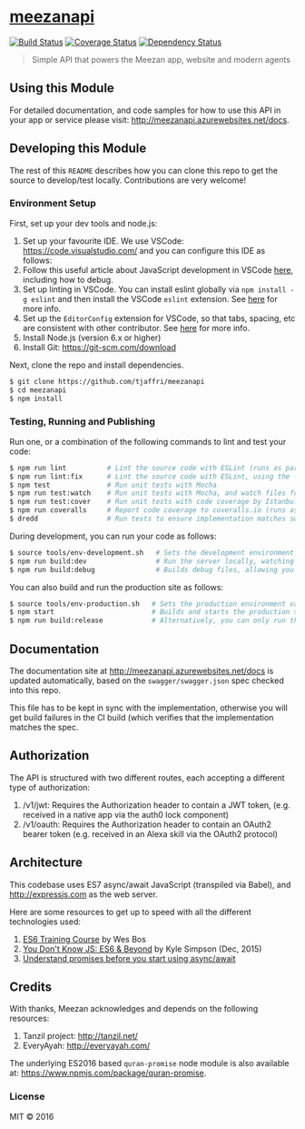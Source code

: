 # [meezanapi](https://github.com/tjaffri/meezanapi)

[![Build Status](http://img.shields.io/travis/tjaffri/meezanapi/master.svg?style=flat-square)](https://travis-ci.org/tjaffri/meezanapi)
[![Coverage Status](https://img.shields.io/coveralls/tjaffri/meezanapi.svg?style=flat-square)](https://coveralls.io/github/tjaffri/meezanapi)
[![Dependency Status](http://img.shields.io/david/tjaffri/meezanapi.svg?style=flat-square)](https://david-dm.org/tjaffri/meezanapi)

> Simple API that powers the Meezan app, website and modern agents

## Using this Module

For detailed documentation, and code samples for how to use this API in your app or service please visit: http://meezanapi.azurewebsites.net/docs.

## Developing this Module

The rest of this `README` describes how you can clone this repo to get the source to develop/test locally. Contributions are very welcome!

### Environment Setup

First, set up your dev tools and node.js:

1. Set up your favourite IDE. We use VSCode: https://code.visualstudio.com/ and you can configure this IDE as follows:
  1. Follow this useful article about JavaScript development in VSCode [here](https://code.visualstudio.com/docs/languages/javascript), including how to debug.
  2. Set up linting in VSCode. You can install eslint globally via `npm install -g eslint` and then install the VSCode `eslint` extension. See [here](http://stackoverflow.com/questions/36327096/vscode-linter-es6-es7-babel-linter) for more info.
  3. Set up the `EditorConfig` extension for VSCode, so that tabs, spacing, etc are consistent with other contributor. See [here](https://github.com/editorconfig/editorconfig-vscode) for more info.
2. Install Node.js (version 6.x or higher)
3. Install Git: https://git-scm.com/download

Next, clone the repo and install dependencies.

```sh
$ git clone https://github.com/tjaffri/meezanapi
$ cd meezanapi
$ npm install
```

### Testing, Running and Publishing

Run one, or a combination of the following commands to lint and test your code:

```sh
$ npm run lint          # Lint the source code with ESLint (runs as part of CI build)
$ npm run lint:fix      # Lint the source code with ESLint, using the --fix option to auto-fix some issues
$ npm test              # Run unit tests with Mocha
$ npm run test:watch    # Run unit tests with Mocha, and watch files for changes
$ npm run test:cover    # Run unit tests with code coverage by Istanbul (runs as part of CI build)
$ npm run coveralls     # Report code coverage to coveralls.io (runs as part of CI build)
$ dredd                 # Run tests to ensure implementation matches swagger doc (runs as part of CI build)
```

During development, you can run your code as follows:

```sh
$ source tools/env-development.sh   # Sets the development environment variables
$ npm run build:dev                 # Run the server locally, watching for changes (and reloading when needed)
$ npm run build:debug               # Builds debug files, allowing you to debug via the vscode debugger
```

You can also build and run the production site as follows:

```sh
$ source tools/env-production.sh   # Sets the production environment variables
$ npm start                        # Builds and starts the production site
$ npm run build:release            # Alternatively, you can only run the build by itself (runs as part of CI build)
```

## Documentation

The documentation site at http://meezanapi.azurewebsites.net/docs is updated automatically, based on
the `swagger/swagger.json` spec checked into this repo.

This file has to be kept in sync with the implementation, otherwise you will get build failures in the CI build (which
verifies that the implementation matches the spec.

## Authorization

The API is structured with two different routes, each accepting a different type of authorization:

1. /v1/jwt: Requires the Authorization header to contain a JWT token, (e.g. received in a native app via the auth0 lock component)
2. /v1/oauth: Requires the Authorization header to contain an OAuth2 bearer token (e.g. received in an Alexa skill via the OAuth2 protocol)

## Architecture

This codebase uses ES7 async/await JavaScript (transpiled via Babel), and http://expressjs.com as the web server.

Here are some resources to get up to speed with all the different technologies used:

1. [ES6 Training Course](https://es6.io/friend/konstantin) by Wes Bos
2. [You Don't Know JS: ES6 & Beyond](http://amzn.to/2bzvV51) by Kyle Simpson (Dec, 2015)
3. [Understand promises before you start using async/await](https://medium.com/@bluepnume/learn-about-promises-before-you-start-using-async-await-eb148164a9c8#.q2u0j68wd)

## Credits

With thanks, Meezan acknowledges and depends on the following resources:

1. Tanzil project: http://tanzil.net/
2. EveryAyah: http://everyayah.com/

The underlying ES2016 based `quran-promise` node module is also available at: https://www.npmjs.com/package/quran-promise.

### License

MIT © 2016
